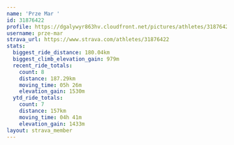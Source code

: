 ```yaml
---
name: 'Prze Mar '
id: 31876422
profile: https://dgalywyr863hv.cloudfront.net/pictures/athletes/31876422/22548952/4/large.jpg
username: prze-mar
strava_url: https://www.strava.com/athletes/31876422
stats:
  biggest_ride_distance: 180.04km
  biggest_climb_elevation_gain: 979m
  recent_ride_totals:
    count: 8
    distance: 187.29km
    moving_time: 05h 26m
    elevation_gain: 1530m
  ytd_ride_totals:
    count: 7
    distance: 157km
    moving_time: 04h 41m
    elevation_gain: 1433m
layout: strava_member
--- 
```


